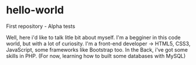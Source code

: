 # hello-world
First repository - Alpha tests

Well, here i'd like to talk litle bit about myself. I'm a begginer in this code world, but with a lot of curiosity.
I'm a front-end developer -> HTML5, CSS3, JavaScript, some frameworks like Bootstrap too.
In the Back, i've got some skills in PHP. (For now, learning how to built some databases with MySQL)
